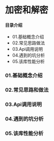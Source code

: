 # 加密和解密
#### 目录介绍
- 01.基础概念介绍
- 02.常见思路做法
- 03.Api调用说明
- 04.遇到的坑分析
- 05.该库性能分析



### 01.基础概念介绍




### 02.常见思路和做法




### 03.Api调用说明



### 04.遇到的坑分析



### 05.该库性能分析














